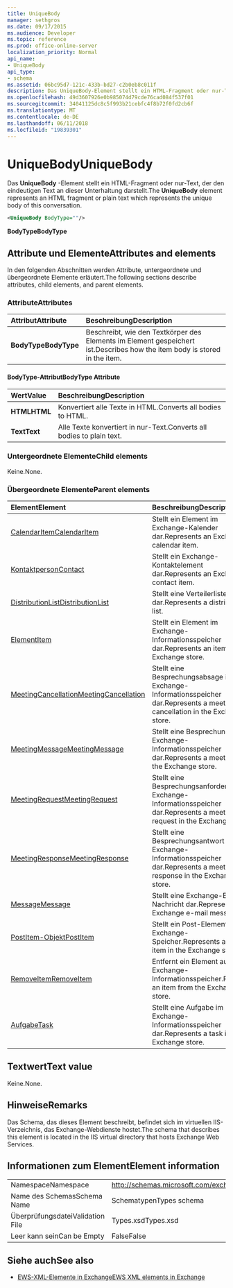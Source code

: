 ```yaml
---
title: UniqueBody
manager: sethgros
ms.date: 09/17/2015
ms.audience: Developer
ms.topic: reference
ms.prod: office-online-server
localization_priority: Normal
api_name:
- UniqueBody
api_type:
- schema
ms.assetid: 06bc95d7-121c-433b-bd27-c2b0eb8c011f
description: Das UniqueBody-Element stellt ein HTML-Fragment oder nur-Text, der den eindeutigen Text an dieser Unterhaltung darstellt.
ms.openlocfilehash: 49d3607926e0b985074d79cde76cad084f537f01
ms.sourcegitcommit: 34041125dc8c5f993b21cebfc4f8b72f0fd2cb6f
ms.translationtype: MT
ms.contentlocale: de-DE
ms.lasthandoff: 06/11/2018
ms.locfileid: "19839301"
---
```

# <a name="uniquebody"></a><span data-ttu-id="9d42e-103">UniqueBody</span><span class="sxs-lookup"><span data-stu-id="9d42e-103">UniqueBody</span></span>

<span data-ttu-id="9d42e-104">Das **UniqueBody** -Element stellt ein HTML-Fragment oder nur-Text, der den eindeutigen Text an dieser Unterhaltung darstellt.</span><span class="sxs-lookup"><span data-stu-id="9d42e-104">The **UniqueBody** element represents an HTML fragment or plain text which represents the unique body of this conversation.</span></span> 
  
```XML
<UniqueBody BodyType=""/>
```

 <span data-ttu-id="9d42e-105">**BodyType**</span><span class="sxs-lookup"><span data-stu-id="9d42e-105">**BodyType**</span></span>
## <a name="attributes-and-elements"></a><span data-ttu-id="9d42e-106">Attribute und Elemente</span><span class="sxs-lookup"><span data-stu-id="9d42e-106">Attributes and elements</span></span>

<span data-ttu-id="9d42e-107">In den folgenden Abschnitten werden Attribute, untergeordnete und übergeordnete Elemente erläutert.</span><span class="sxs-lookup"><span data-stu-id="9d42e-107">The following sections describe attributes, child elements, and parent elements.</span></span>
  
### <a name="attributes"></a><span data-ttu-id="9d42e-108">Attribute</span><span class="sxs-lookup"><span data-stu-id="9d42e-108">Attributes</span></span>

|<span data-ttu-id="9d42e-109">**Attribut**</span><span class="sxs-lookup"><span data-stu-id="9d42e-109">**Attribute**</span></span>|<span data-ttu-id="9d42e-110">**Beschreibung**</span><span class="sxs-lookup"><span data-stu-id="9d42e-110">**Description**</span></span>|
|:-----|:-----|
|<span data-ttu-id="9d42e-111">**BodyType**</span><span class="sxs-lookup"><span data-stu-id="9d42e-111">**BodyType**</span></span> <br/> |<span data-ttu-id="9d42e-112">Beschreibt, wie den Textkörper des Elements im Element gespeichert ist.</span><span class="sxs-lookup"><span data-stu-id="9d42e-112">Describes how the item body is stored in the item.</span></span>  <br/> |
   
#### <a name="bodytype-attribute"></a><span data-ttu-id="9d42e-113">BodyType-Attribut</span><span class="sxs-lookup"><span data-stu-id="9d42e-113">BodyType Attribute</span></span>

|<span data-ttu-id="9d42e-114">**Wert**</span><span class="sxs-lookup"><span data-stu-id="9d42e-114">**Value**</span></span>|<span data-ttu-id="9d42e-115">**Beschreibung**</span><span class="sxs-lookup"><span data-stu-id="9d42e-115">**Description**</span></span>|
|:-----|:-----|
|<span data-ttu-id="9d42e-116">**HTML**</span><span class="sxs-lookup"><span data-stu-id="9d42e-116">**HTML**</span></span> <br/> |<span data-ttu-id="9d42e-117">Konvertiert alle Texte in HTML.</span><span class="sxs-lookup"><span data-stu-id="9d42e-117">Converts all bodies to HTML.</span></span>  <br/> |
|<span data-ttu-id="9d42e-118">**Text**</span><span class="sxs-lookup"><span data-stu-id="9d42e-118">**Text**</span></span> <br/> |<span data-ttu-id="9d42e-119">Alle Texte konvertiert in nur-Text.</span><span class="sxs-lookup"><span data-stu-id="9d42e-119">Converts all bodies to plain text.</span></span>  <br/> |
   
### <a name="child-elements"></a><span data-ttu-id="9d42e-120">Untergeordnete Elemente</span><span class="sxs-lookup"><span data-stu-id="9d42e-120">Child elements</span></span>

<span data-ttu-id="9d42e-121">Keine.</span><span class="sxs-lookup"><span data-stu-id="9d42e-121">None.</span></span>
  
### <a name="parent-elements"></a><span data-ttu-id="9d42e-122">Übergeordnete Elemente</span><span class="sxs-lookup"><span data-stu-id="9d42e-122">Parent elements</span></span>

|<span data-ttu-id="9d42e-123">**Element**</span><span class="sxs-lookup"><span data-stu-id="9d42e-123">**Element**</span></span>|<span data-ttu-id="9d42e-124">**Beschreibung**</span><span class="sxs-lookup"><span data-stu-id="9d42e-124">**Description**</span></span>|
|:-----|:-----|
|[<span data-ttu-id="9d42e-125">CalendarItem</span><span class="sxs-lookup"><span data-stu-id="9d42e-125">CalendarItem</span></span>](calendaritem.md) <br/> |<span data-ttu-id="9d42e-126">Stellt ein Element im Exchange-Kalender dar.</span><span class="sxs-lookup"><span data-stu-id="9d42e-126">Represents an Exchange calendar item.</span></span>  <br/> |
|[<span data-ttu-id="9d42e-127">Kontaktperson</span><span class="sxs-lookup"><span data-stu-id="9d42e-127">Contact</span></span>](contact.md) <br/> |<span data-ttu-id="9d42e-128">Stellt ein Exchange-Kontaktelement dar.</span><span class="sxs-lookup"><span data-stu-id="9d42e-128">Represents an Exchange contact item.</span></span>  <br/> |
|[<span data-ttu-id="9d42e-129">DistributionList</span><span class="sxs-lookup"><span data-stu-id="9d42e-129">DistributionList</span></span>](distributionlist.md) <br/> |<span data-ttu-id="9d42e-130">Stellt eine Verteilerliste dar.</span><span class="sxs-lookup"><span data-stu-id="9d42e-130">Represents a distribution list.</span></span>  <br/> |
|[<span data-ttu-id="9d42e-131">Element</span><span class="sxs-lookup"><span data-stu-id="9d42e-131">Item</span></span>](item.md) <br/> |<span data-ttu-id="9d42e-132">Stellt ein Element im Exchange-Informationsspeicher dar.</span><span class="sxs-lookup"><span data-stu-id="9d42e-132">Represents an item in the Exchange store.</span></span>  <br/> |
|[<span data-ttu-id="9d42e-133">MeetingCancellation</span><span class="sxs-lookup"><span data-stu-id="9d42e-133">MeetingCancellation</span></span>](meetingcancellation.md) <br/> |<span data-ttu-id="9d42e-134">Stellt eine Besprechungsabsage im Exchange-Informationsspeicher dar.</span><span class="sxs-lookup"><span data-stu-id="9d42e-134">Represents a meeting cancellation in the Exchange store.</span></span>  <br/> |
|[<span data-ttu-id="9d42e-135">MeetingMessage</span><span class="sxs-lookup"><span data-stu-id="9d42e-135">MeetingMessage</span></span>](meetingmessage.md) <br/> |<span data-ttu-id="9d42e-136">Stellt eine Besprechung im Exchange-Informationsspeicher dar.</span><span class="sxs-lookup"><span data-stu-id="9d42e-136">Represents a meeting in the Exchange store.</span></span>  <br/> |
|[<span data-ttu-id="9d42e-137">MeetingRequest</span><span class="sxs-lookup"><span data-stu-id="9d42e-137">MeetingRequest</span></span>](meetingrequest.md) <br/> |<span data-ttu-id="9d42e-138">Stellt eine Besprechungsanforderung im Exchange-Informationsspeicher dar.</span><span class="sxs-lookup"><span data-stu-id="9d42e-138">Represents a meeting request in the Exchange store.</span></span>  <br/> |
|[<span data-ttu-id="9d42e-139">MeetingResponse</span><span class="sxs-lookup"><span data-stu-id="9d42e-139">MeetingResponse</span></span>](meetingresponse.md) <br/> |<span data-ttu-id="9d42e-140">Stellt eine Besprechungsantwort im Exchange-Informationsspeicher dar.</span><span class="sxs-lookup"><span data-stu-id="9d42e-140">Represents a meeting response in the Exchange store.</span></span>  <br/> |
|[<span data-ttu-id="9d42e-141">Message</span><span class="sxs-lookup"><span data-stu-id="9d42e-141">Message</span></span>](message-ex15websvcsotherref.md) <br/> |<span data-ttu-id="9d42e-142">Stellt eine Exchange-E-Mail-Nachricht dar.</span><span class="sxs-lookup"><span data-stu-id="9d42e-142">Represents an Exchange e-mail message.</span></span>  <br/> |
|[<span data-ttu-id="9d42e-143">PostItem-Objekt</span><span class="sxs-lookup"><span data-stu-id="9d42e-143">PostItem</span></span>](postitem.md) <br/> |<span data-ttu-id="9d42e-144">Stellt ein Post-Element im Exchange-Speicher.</span><span class="sxs-lookup"><span data-stu-id="9d42e-144">Represents a post item in the Exchange store.</span></span>  <br/> |
|[<span data-ttu-id="9d42e-145">RemoveItem</span><span class="sxs-lookup"><span data-stu-id="9d42e-145">RemoveItem</span></span>](removeitem.md) <br/> |<span data-ttu-id="9d42e-146">Entfernt ein Element aus dem Exchange-Informationsspeicher.</span><span class="sxs-lookup"><span data-stu-id="9d42e-146">Removes an item from the Exchange store.</span></span>  <br/> |
|[<span data-ttu-id="9d42e-147">Aufgabe</span><span class="sxs-lookup"><span data-stu-id="9d42e-147">Task</span></span>](task.md) <br/> |<span data-ttu-id="9d42e-148">Stellt eine Aufgabe im Exchange-Informationsspeicher dar.</span><span class="sxs-lookup"><span data-stu-id="9d42e-148">Represents a task in the Exchange store.</span></span>  <br/> |
   
## <a name="text-value"></a><span data-ttu-id="9d42e-149">Textwert</span><span class="sxs-lookup"><span data-stu-id="9d42e-149">Text value</span></span>

<span data-ttu-id="9d42e-150">Keine.</span><span class="sxs-lookup"><span data-stu-id="9d42e-150">None.</span></span>
  
## <a name="remarks"></a><span data-ttu-id="9d42e-151">Hinweise</span><span class="sxs-lookup"><span data-stu-id="9d42e-151">Remarks</span></span>

<span data-ttu-id="9d42e-152">Das Schema, das dieses Element beschreibt, befindet sich im virtuellen IIS-Verzeichnis, das Exchange-Webdienste hostet.</span><span class="sxs-lookup"><span data-stu-id="9d42e-152">The schema that describes this element is located in the IIS virtual directory that hosts Exchange Web Services.</span></span>
  
## <a name="element-information"></a><span data-ttu-id="9d42e-153">Informationen zum Element</span><span class="sxs-lookup"><span data-stu-id="9d42e-153">Element information</span></span>

|||
|:-----|:-----|
|<span data-ttu-id="9d42e-154">Namespace</span><span class="sxs-lookup"><span data-stu-id="9d42e-154">Namespace</span></span>  <br/> |http://schemas.microsoft.com/exchange/services/2006/types  <br/> |
|<span data-ttu-id="9d42e-155">Name des Schemas</span><span class="sxs-lookup"><span data-stu-id="9d42e-155">Schema Name</span></span>  <br/> |<span data-ttu-id="9d42e-156">Schematypen</span><span class="sxs-lookup"><span data-stu-id="9d42e-156">Types schema</span></span>  <br/> |
|<span data-ttu-id="9d42e-157">Überprüfungsdatei</span><span class="sxs-lookup"><span data-stu-id="9d42e-157">Validation File</span></span>  <br/> |<span data-ttu-id="9d42e-158">Types.xsd</span><span class="sxs-lookup"><span data-stu-id="9d42e-158">Types.xsd</span></span>  <br/> |
|<span data-ttu-id="9d42e-159">Leer kann sein</span><span class="sxs-lookup"><span data-stu-id="9d42e-159">Can be Empty</span></span>  <br/> |<span data-ttu-id="9d42e-160">False</span><span class="sxs-lookup"><span data-stu-id="9d42e-160">False</span></span>  <br/> |
   
## <a name="see-also"></a><span data-ttu-id="9d42e-161">Siehe auch</span><span class="sxs-lookup"><span data-stu-id="9d42e-161">See also</span></span>



- [<span data-ttu-id="9d42e-162">EWS-XML-Elemente in Exchange</span><span class="sxs-lookup"><span data-stu-id="9d42e-162">EWS XML elements in Exchange</span></span>](ews-xml-elements-in-exchange.md)

